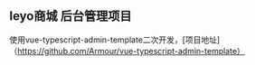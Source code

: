 ## leyo商城 后台管理项目

使用vue-typescript-admin-template二次开发，[项目地址]（https://github.com/Armour/vue-typescript-admin-template）